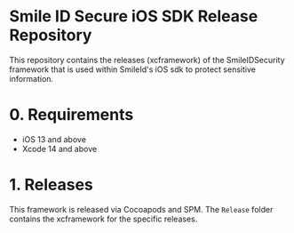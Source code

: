 # Smile ID Secure iOS SDK Release Repository

This repository contains the releases (xcframework) of the SmileIDSecurity framework that is used within SmileId's iOS sdk to protect sensitive information.

# 0. Requirements

- iOS 13 and above
- Xcode 14 and above

# 1. Releases

This framework is released via Cocoapods and SPM. The `Release` folder contains the xcframework for the specific releases.
